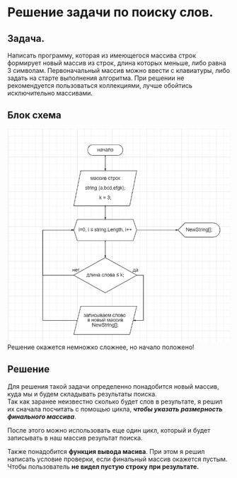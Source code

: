 # Решение задачи по поиску слов.

## Задача.   

Написать программу, которая из имеющегося массива строк формирует новый массив из строк, длина которых меньше, либо равна 3 символам. Первоначальный массив можно ввести с клавиатуры, либо задать на старте выполнения алгоритма. При решении не рекомендуется пользоваться коллекциями, лучше обойтись исключительно массивами.

## Блок схема 
![](block-shema.png)   
Решение окажется немножко сложнее, но начало положено!


## Решение
Для решения такой задачи определенно понадобится новый массив, куда мы и будем складывать результаты поиска.   
Так как заранее неизвестно сколько будет слов в результате, я решил их сначала посчитать с помощью цикла, _**чтобы указать размерность финального массива**_.

После этого можно использовать еще один цикл, который и будет записывать в наш массив результат поиска.

Также понадобится **функция вывода масива**. При этом я решил написать условие проверки, если финальный массив окажется пустым. Чтобы пользователь **не видел пустую строку при результате.**
